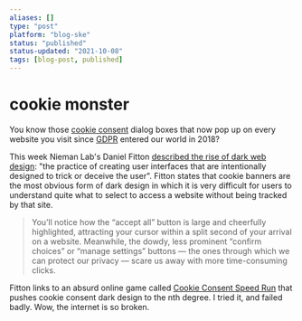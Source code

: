 ```yaml
---
aliases: []
type: "post"
platform: "blog-ske"
status: "published"
status-updated: "2021-10-08"
tags: [blog-post, published]
---
```


# cookie monster

You know those [cookie consent](https://cookiefirst.com/tracking-cookies-gdpr/) dialog boxes that now pop up on every website you visit since [GDPR](https://www.skellis.net/blog/internet-rules) entered our world in 2018?

This week Nieman Lab's Daniel Fitton [described the rise of dark web design](https://www.niemanlab.org/2021/10/the-rise-of-dark-web-design-how-sites-manipulate-you-into-clicking/): "the practice of creating user interfaces that are intentionally designed to trick or deceive the user". Fitton states that cookie banners are the most obvious form of dark design in which it is very difficult for users to understand quite what to select to access a website without being tracked by that site. 

> You’ll notice how the “accept all” button is large and cheerfully highlighted, attracting your cursor within a split second of your arrival on a website. Meanwhile, the dowdy, less prominent “confirm choices” or “manage settings” buttons — the ones through which we can protect our privacy — scare us away with more time-consuming clicks.

Fitton links to an absurd online game called [Cookie Consent Speed Run](https://cookieconsentspeed.run/) that pushes cookie consent dark design to the nth degree. I tried it, and failed badly. Wow, the internet is so broken. 